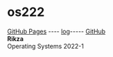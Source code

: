 # os222
[GitHub Pages](https://rikzakurnia.github.io/os222/) ---- [log](https://github.com/rikzakurnia/os222/blob/main/TXT/mylog.txt)-----
[GitHub](https://github.com/rikzakurnia/os222/)<br />
**Rikza**<br />
Operating Systems 2022-1
